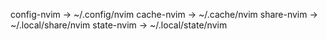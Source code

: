 config-nvim -> ~/.config/nvim
cache-nvim -> ~/.cache/nvim
share-nvim -> ~/.local/share/nvim
state-nvim -> ~/.local/state/nvim
